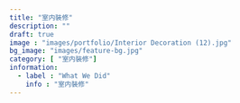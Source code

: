 ```yaml
---
title: "室内裝修"
description: ""
draft: true
image : "images/portfolio/Interior Decoration (12).jpg"
bg_image: "images/feature-bg.jpg"
category: [ "室内裝修"]
information:
  - label : "What We Did"
    info : "室内裝修"
---
```



